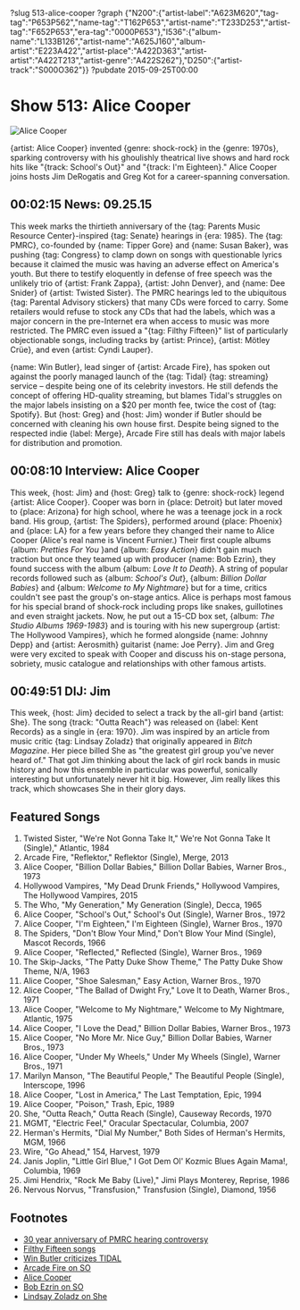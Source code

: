 ?slug 513-alice-cooper
?graph {"N200":{"artist-label":"A623M620","tag-tag":"P653P562","name-tag":"T162P653","artist-name":"T233D253","artist-tag":"F652P653","era-tag":"0000P653"},"I536":{"album-name":"L133B126","artist-name":"A625J160","album-artist":"E223A422","artist-place":"A422D363","artist-artist":"A422T213","artist-genre":"A422S262"},"D250":{"artist-track":"S000O362"}}
?pubdate 2015-09-25T00:00

# Show 513: Alice Cooper
![Alice Cooper](//static.soundopinions.org/images/2015/alicecooper_web.jpg)

{artist: Alice Cooper} invented {genre: shock-rock} in the {genre: 1970s}, sparking controversy with his ghoulishly theatrical live shows and hard rock hits like "{track: School's Out}" and "{track: I'm Eighteen}." Alice Cooper joins hosts Jim DeRogatis and Greg Kot for a career-spanning conversation.


## 00:02:15 News: 09.25.15
This week marks the thirtieth anniversary of the {tag: Parents Music Resource Center}-inspired {tag: Senate} hearings in {era: 1985}. The {tag: PMRC}, co-founded by {name: Tipper Gore} and {name: Susan Baker}, was pushing {tag: Congress} to clamp down on songs with questionable lyrics because it claimed the music was having an adverse effect on America's youth. But there to testify eloquently in defense of free speech was the unlikely trio of {artist: Frank Zappa}, {artist: John Denver}, and {name: Dee Snider} of {artist: Twisted Sister}. The PMRC hearings led to the ubiquitous {tag: Parental Advisory stickers} that many CDs were forced to carry. Some retailers would refuse to stock any CDs that had the labels, which was a major concern in the pre-Internet era when access to music was more restricted. The PMRC even issued a "{tag: Filthy Fifteen}" list of particularly objectionable songs, including tracks by {artist: Prince}, {artist: Mötley Crüe}, and even {artist: Cyndi Lauper}.


{name: Win Butler}, lead singer of {artist: Arcade Fire}, has spoken out against the poorly managed launch of the {tag: Tidal} {tag: streaming} service – despite being one of its celebrity investors. He still defends the concept of offering HD-quality streaming, but blames Tidal's struggles on the major labels insisting on a $20 per month fee, twice the cost of {tag: Spotify}. But {host: Greg} and {host: Jim} wonder if Butler should be concerned with cleaning his own house first. Despite being signed to the respected indie {label: Merge}, Arcade Fire still has deals with major labels for distribution and promotion.


## 00:08:10 Interview: Alice Cooper
This week, {host: Jim} and {host: Greg} talk to {genre: shock-rock} legend {artist: Alice Cooper}. Cooper was born in {place: Detroit} but later moved to {place: Arizona} for high school, where he was a teenage jock in a rock band. His group, {artist: The Spiders}, performed around {place: Phoenix} and {place: LA} for a few years before they changed their name to Alice Cooper (Alice's real name is Vincent Furnier.) Their first couple albums {album: *Pretties For You* }and {album: *Easy Action*} didn't gain much traction but once they teamed up with producer {name: Bob Ezrin}, they found success with the album {album: *Love It to Death*}. A string of popular records followed such as {album: *School's Out*}, {album: *Billion Dollar Babies*} and {album: *Welcome to My Nightmare*} but for a time, critics couldn't see past the group's on-stage antics. Alice is perhaps most famous for his special brand of shock-rock including props like snakes, guillotines and even straight jackets. Now, he put out a 15-CD box set, {album: *The Studio Albums 1969-1983*} and is touring with his new supergroup {artist: The Hollywood Vampires}, which he formed alongside {name: Johnny Depp} and {artist: Aerosmith} guitarist {name: Joe Perry}. Jim and Greg were very excited to speak with Cooper and discuss his on-stage persona, sobriety, music catalogue and relationships with other famous artists.

## 00:49:51 DIJ: Jim

This week, {host: Jim} decided to select a track by the all-girl band {artist: She}. The song {track: "Outta Reach"} was released on {label: Kent Records} as a single in {era: 1970}. Jim was inspired by an article from music critic {tag: Lindsay Zoladz} that originally appeared in *Bitch Magazine*. Her piece billed She as "the greatest girl group you've never heard of." That got Jim thinking about the lack of girl rock bands in music history and how this ensemble in particular was powerful, sonically interesting but unfortunately never hit it big. However, Jim really likes this track, which showcases She in their glory days.

## Featured Songs
1. Twisted Sister, "We're Not Gonna Take It," We're Not Gonna Take It (Single)," Atlantic, 1984
1. Arcade Fire, "Reflektor," Reflektor (Single), Merge, 2013 
1. Alice Cooper, "Billion Dollar Babies," Billion Dollar Babies, Warner Bros., 1973
1. Hollywood Vampires, "My Dead Drunk Friends," Hollywood Vampires, The Hollywood Vampires, 2015 
1. The Who, "My Generation," My Generation (Single), Decca, 1965 
1. Alice Cooper, "School's Out," School's Out (Single), Warner Bros., 1972
1. Alice Cooper, "I'm Eighteen," I'm Eighteen (Single), Warner Bros., 1970
1. The Spiders, "Don't Blow Your Mind," Don't Blow Your Mind (Single), Mascot Records, 1966
1. Alice Cooper, "Reflected," Reflected (Single), Warner Bros., 1969
1. The Skip-Jacks, "The Patty Duke Show Theme," The Patty Duke Show Theme, N/A, 1963
1. Alice Cooper, "Shoe Salesman," Easy Action, Warner Bros., 1970 
1. Alice Cooper, "The Ballad of Dwight Fry," Love It to Death, Warner Bros., 1971 
1. Alice Cooper, "Welcome to My Nightmare," Welcome to My Nightmare, Atlantic, 1975
1. Alice Cooper, "I Love the Dead," Billion Dollar Babies, Warner Bros., 1973
1. Alice Cooper, "No More Mr. Nice Guy," Billion Dollar Babies, Warner Bros., 1973
1. Alice Cooper, "Under My Wheels," Under My Wheels (Single), Warner Bros., 1971
1. Marilyn Manson, "The Beautiful People," The Beautiful People (Single), Interscope, 1996
1. Alice Cooper, "Lost in America," The Last Temptation, Epic, 1994
1. Alice Cooper, "Poison," Trash, Epic, 1989
1. She, "Outta Reach," Outta Reach (Single), Causeway Records, 1970
1. MGMT, "Electric Feel," Oracular Spectacular, Columbia, 2007
1. Herman's Hermits, "Dial My Number," Both Sides of Herman's Hermits, MGM, 1966 
1. Wire, "Go Ahead," 154, Harvest, 1979
1. Janis Joplin, "Little Girl Blue," I Got Dem Ol' Kozmic Blues Again Mama!, Columbia, 1969
1. Jimi Hendrix, "Rock Me Baby (Live)," Jimi Plays Monterey, Reprise, 1986
1. Nervous Norvus, "Transfusion," Transfusion (Single), Diamond, 1956


## Footnotes
- [30 year anniversary of PMRC hearing controversy](http://www.rollingstone.com/music/news/dee-snider-on-pmrc-hearing-i-was-a-public-enemy-20150918)
- [Filthy Fifteen songs](http://www.nndb.com/lists/405/000093126/)
- [Win Butler criticizes TIDAL](http://www.billboard.com/articles/business/6700762/arcade-fire-frontman-says-tidals-launch-was-poorly-managed-slams-clueless)
- [Arcade Fire on SO](/show/85/#arcadefire)
- [Alice Cooper](http://www.alicecooper.com/)
- [Bob Ezrin on SO](/show/305/#bobezrin)
- [Lindsay Zoladz on She](https://bitchmedia.org/article/and-she-was)
